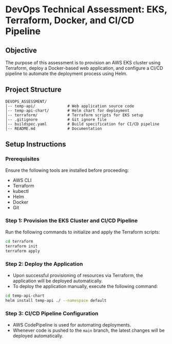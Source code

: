 # DevOps Technical Assessment: EKS, Terraform, Docker, and CI/CD Pipeline

## Objective
The purpose of this assessment is to provision an AWS EKS cluster using Terraform, deploy a Docker-based web application, and configure a CI/CD pipeline to automate the deployment process using Helm.

## Project Structure
```
DEVOPS_ASSESSMENT/
│-- temp-api/              # Web application source code
│-- temp-api-chart/        # Helm chart for deployment
│-- terraform/             # Terraform scripts for EKS setup
│-- .gitignore             # Git ignore file
│-- buildspec.yaml         # Build specification for CI/CD pipeline
│-- README.md              # Documentation
```

## Setup Instructions
### Prerequisites
Ensure the following tools are installed before proceeding:
- AWS CLI
- Terraform
- kubectl
- Helm
- Docker
- Git

### Step 1: Provision the EKS Cluster and CI/CD Pipeline
Run the following commands to initialize and apply the Terraform scripts:
```sh
cd terraform
terraform init
terraform apply
```

### Step 2: Deploy the Application
- Upon successful provisioning of resources via Terraform, the application will be deployed automatically.
- To deploy the application manually, execute the following command:
```sh
cd temp-api-chart
helm install temp-api ./ --namespace default
```

### Step 3: CI/CD Pipeline Configuration
- AWS CodePipeline is used for automating deployments.
- Whenever code is pushed to the `main` branch, the latest changes will be deployed automatically.

